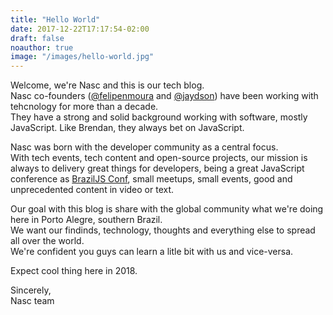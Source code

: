 ```yaml
---
title: "Hello World"
date: 2017-12-22T17:17:54-02:00
draft: false
noauthor: true
image: "/images/hello-world.jpg"
---
```


Welcome, we're Nasc and this is our tech blog.  
Nasc co-founders ([@felipenmoura](https://twitter.com/felipenmoura) and [@jaydson](https://twitter.com/jaydson)) have been working with tehcnology for more than a decade.  
They have a strong and solid background working with software, mostly JavaScript. Like Brendan, they always bet on JavaScript.  

Nasc was born with the developer community as a central focus.  
With tech events, tech content and open-source projects, our mission is always to delivery great things for developers, being a great JavaScript conference as [BrazilJS Conf](https://braziljs.org/conf), small meetups, small events, good and unprecedented content in video or text.  

Our goal with this blog is share with the global community what we're doing here in Porto Alegre, southern Brazil.  
We want our findinds, technology, thoughts and everything else to spread all over the world.  
We're confident you guys can learn a litle bit with us and vice-versa.  

Expect cool thing here in 2018.  

Sincerely,  
Nasc team
